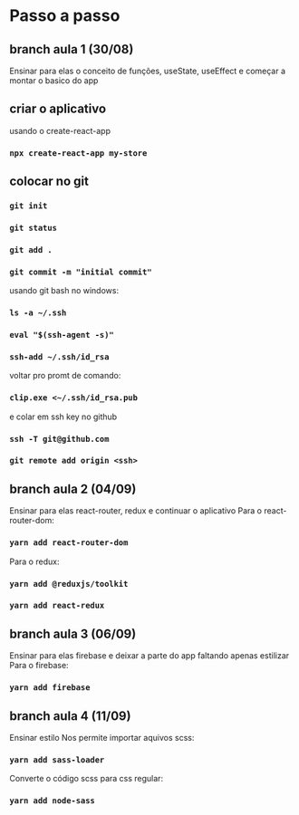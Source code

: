 # Passo a passo

## branch aula 1 (30/08)
Ensinar para elas o conceito de funções, useState, useEffect e começar a montar o basico do app
## criar o aplicativo
usando o create-react-app
###	`npx create-react-app my-store`

## colocar no git
###	`git init`
###	`git status`
###	`git add . `
###	`git commit -m "initial commit"`
usando git bash no windows:
###	`ls -a ~/.ssh`
###	`eval "$(ssh-agent -s)"`
###	`ssh-add ~/.ssh/id_rsa`
voltar pro promt de comando:
###	`clip.exe <~/.ssh/id_rsa.pub`
e colar em ssh key no github
###	`ssh -T git@github.com`
###	`git remote add origin <ssh>`

## branch aula 2 (04/09)
Ensinar para elas react-router, redux e continuar o aplicativo
Para o react-router-dom:
###	`yarn add react-router-dom`

Para o redux:
###	`yarn add @reduxjs/toolkit`
###	`yarn add react-redux`

## branch aula 3 (06/09)
Ensinar para elas firebase e deixar a parte do app faltando apenas estilizar
Para o firebase:
###	`yarn add firebase`

## branch aula 4 (11/09)
Ensinar estilo 
Nos permite importar aquivos scss:
### `yarn add sass-loader`
Converte o código scss para css regular:
### `yarn add node-sass`